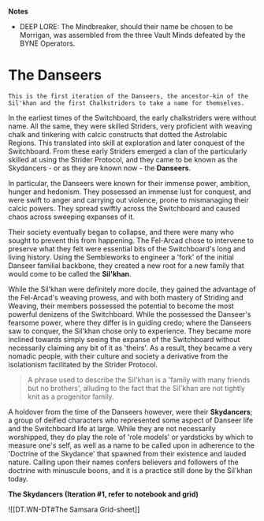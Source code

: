 **Notes**
- DEEP LORE: The Mindbreaker, should their name be chosen to be Morrigan, was assembled from the three Vault Minds defeated by the BYNE Operators.


# The Danseers
	This is the first iteration of the Danseers, the ancestor-kin of the Sil'khan and the first Chalkstriders to take a name for themselves. 

In the earliest times of the Switchboard, the early chalkstriders were without name. All the same, they were skilled Striders, very proficient with weaving chalk and tinkering with calcic constructs that dotted the Astrolabic Regions. This translated into skill at exploration and later conquest of the Switchboard. From these early Striders emerged a clan of the particularly skilled at using the Strider Protocol, and they came to be known as the Skydancers - or as they are known now - the **Danseers**.

In particular, the Danseers were known for their immense power, ambition, hunger and hedonism. They possessed an immense lust for conquest, and were swift to anger and carrying out violence, prone to mismanaging their calcic powers. They spread swiftly across the Switchboard and caused chaos across sweeping expanses of it.

Their society eventually began to collapse, and there were many who sought to prevent this from happening. The Fel-Arcad chose to intervene to preserve what they felt were essential bits of the Switchboard's long and living history. Using the Sembleworks to engineer a 'fork' of the initial Danseer familial backbone, they created a new root for a new family that would come to be called the **Sil'khan**.

While the Sil'khan were definitely more docile, they gained the advantage of the Fel-Arcad's weaving prowess, and with both mastery of Striding and Weaving, their members possessed the potential to become the most powerful denizens of the Switchboard. While the possessed the Danseer's fearsome power, where they differ is in guiding credo; where the Danseers saw to conquer, the Sil'khan chose only to experience. They became more inclined towards simply seeing the expanse of the Switchboard without necessarily claiming any bit of it as 'theirs'. As a result, they became a very nomadic people, with their culture and society a derivative from the isolationism facilitated by the Strider Protocol.

> A phrase used to describe the Sil'khan is a 'family with many friends but no brothers', alluding to the fact that the Sil'khan are not tightly knit as a progenitor family.

A holdover from the time of the Danseers however, were their **Skydancers**; a group of deified characters who represented some aspect of Danseer life and the Switchboard life at large. While they are not necessarily worshipped, they do play the role of 'role models' or yardsticks by which to measure one's self, as well as a name to be called upon in adherence to the 'Doctrine of the Skydance' that spawned from their existence and lauded nature. Calling upon their names confers believers and followers of the doctrine with minuscule boons, and it is a practice still done by the Sil'khan today.

**The Skydancers (Iteration #1, refer to notebook and grid)**

![[DT.WN-DT#The Samsara Grid-sheet]]